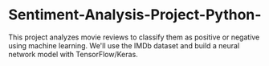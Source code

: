 # Sentiment-Analysis-Project-Python-
This project analyzes movie reviews to classify them as positive or negative using machine learning. We'll use the IMDb dataset and build a neural network model with TensorFlow/Keras.
